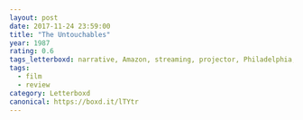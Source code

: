```yaml
---
layout: post 
date: 2017-11-24 23:59:00
title: "The Untouchables"
year: 1987
rating: 0.6
tags_letterboxd: narrative, Amazon, streaming, projector, Philadelphia, Leah
tags:
  - film
  - review
category: Letterboxd
canonical: https://boxd.it/lTYtr
---
```

